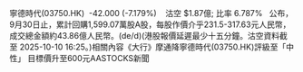 寧德時代(03750.HK)  -42.000 (-7.179%)    沽空 $1.87億; 比率 6.787%   公布，9月30日止，累計回購1,599.07萬股A股，每股作價介乎231.5-317.63元人民幣，成交總金額約43.86億人民幣。(de/d)(港股報價延遲最少十五分鐘。沽空資料截至 2025-10-10 16:25。)相關內容《大行》摩通降寧德時代(03750.HK)評級至「中性」 目標價升至600元AASTOCKS新聞